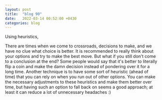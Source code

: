 ```yaml
---
layout: post
title:  "blog 90"
date:   2022-03-14 00:52:00 +0430
categories: blog
---
```


Using heuristics,

There are times when we come to crossroads, decisions to make, and we have no clue what choice is better. It is recommended to really think about your options and try to make the best move. But what if you still don't come to a conclusion at the end? Some people would say that it's better to literally flip a coin and make the damn decision instead of pondering over it for a long time. Another technique is to have some sort of heuristic (ahead of time) that you can rely on when you run out of other options. You can make the necessary adjustments to these heuristics and make them better over time, but having such an option to fall back on seems a good approach; at least it can reduce a lot of unnecessary headaches :)
